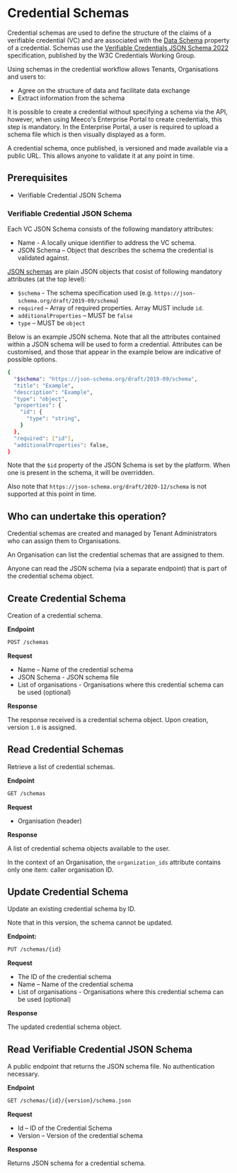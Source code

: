 # Credential Schemas

Credential schemas are used to define the structure of the claims of a verifiable credential (VC) and are associated with the [Data Schema](https://www.w3.org/TR/vc-data-model/#data-schemas) property of a credential. Schemas use the [Verifiable Credentials JSON Schema 2022](https://w3c-ccg.github.io/vc-json-schemas/) specification, published by the W3C Credentials Working Group.

Using schemas in the credential workflow allows Tenants, Organisations and users to:
- Agree on the structure of data and facilitate data exchange
- Extract information from the schema

It is possible to create a credential without specifying a schema via the API, however, when using Meeco's Enterprise Portal to create credentials, this step is mandatory. In the Enterprise Portal, a user is required to upload a schema file which is then visually displayed as a form.

A credential schema, once published, is versioned and made available via a public URL. This allows anyone to validate it at any point in time.

## Prerequisites

- Verifiable Credential JSON Schema

### Verifiable Credential JSON Schema

Each VC JSON Schema consists of the following mandatory attributes:
- Name - A locally unique identifier to address the VC schema.
- JSON Schema – Object that describes the schema the credential is validated against.

[JSON schemas](https://json-schema.org/) are plain JSON objects that cosist of following mandatory attributes (at the top level):
- `$schema` - The schema specification used (e.g. `https://json-schema.org/draft/2019-09/schema`)
- `required` – Array of required properties. Array MUST include `id`.
- `additionalProperties` – MUST be `false`
- `type` – MUST be `object`

Below is an example JSON schema. Note that all the attributes contained within a JSON schema will be used to form a credential. Attributes can be customised, and those that appear in the example below are indicative of possible options.

```bash
{
  "$schema": "https://json-schema.org/draft/2019-09/schema",
  "title": "Example",
  "description": "Example",
  "type": "object",
  "properties": {
    "id": {
      "type": "string",
    }
  },
  "required": ["id"],
  "additionalProperties": false,
}
```

Note that the `$id` property of the JSON Schema is set by the platform. When one is present in the schema, it will be overridden.

Also note that `https://json-schema.org/draft/2020-12/schema` is not supported at this point in time.

## Who can undertake this operation?

Credential schemas are created and managed by Tenant Administrators who can assign them to Organisations.

An Organisation can list the credential schemas that are assigned to them.

Anyone can read the JSON schema (via a separate endpoint) that is part of the credential schema object.

## Create Credential Schema

Creation of a credential schema.

**Endpoint**

```bash
POST /schemas
```

**Request**

* Name – Name of the credential schema
* JSON Schema - JSON schema file
* List of organisations - Organisations where this credential schema can be used (optional)

**Response**

The response received is a credential schema object. Upon creation, version `1.0` is assigned.

## Read Credential Schemas

Retrieve a list of credential schemas.

**Endpoint**

```bash
GET /schemas
 ```

**Request**

* Organisation (header)

**Response**

A list of credential schema objects available to the user.

In the context of an Organisation, the `organization_ids` attribute contains only one item: caller organisation ID.

## Update Credential Schema

Update an existing credential schema by ID.

Note that in this version, the schema cannot be updated.

**Endpoint:**

```bash
PUT /schemas/{id}
 ```
**Request**

* The ID of the credential schema
* Name – Name of the credential schema
* List of organisations - Organisations where this credential schema can be used (optional)

**Response**

The updated credential schema object.

## Read Verifiable Credential JSON Schema

A public endpoint that returns the JSON schema file. No authentication necessary.

**Endpoint**

```bash
GET /schemas/{id}/{version}/schema.json
```

**Request**

* Id – ID of the Credential Schema
* Version – Version of the credential schema

**Response**

Returns JSON schema for a credential schema.
